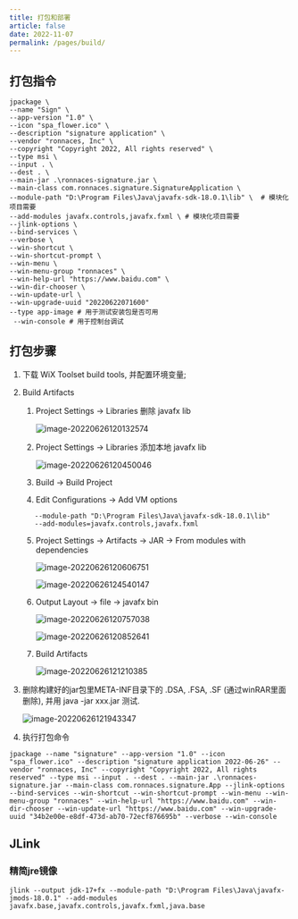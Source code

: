 ```yaml
---
title: 打包和部署
article: false
date: 2022-11-07
permalink: /pages/build/
---
```


## 打包指令

```shell
jpackage \
--name "Sign" \
--app-version "1.0" \
--icon "spa_flower.ico" \
--description "signature application" \
--vendor "ronnaces, Inc" \
--copyright "Copyright 2022, All rights reserved" \
--type msi \
--input . \
--dest . \
--main-jar .\ronnaces-signature.jar \
--main-class com.ronnaces.signature.SignatureApplication \ 
--module-path "D:\Program Files\Java\javafx-sdk-18.0.1\lib" \  # 模块化项目需要
--add-modules javafx.controls,javafx.fxml \ # 模块化项目需要
--jlink-options \ 
--bind-services \
--verbose \
--win-shortcut \
--win-shortcut-prompt \
--win-menu \
--win-menu-group "ronnaces" \
--win-help-url "https://www.baidu.com" \
--win-dir-chooser \
--win-update-url \
--win-upgrade-uuid "20220622071600"
--type app-image # 用于测试安装包是否可用
 --win-console # 用于控制台调试
```

## 打包步骤

1. 下载 WiX Toolset build tools, 并配置环境变量;

2. Build Artifacts
    1. Project Settings -> Libraries 删除 javafx lib
       
       ![image-20220626120132574](~@alias/img/package/delete_lib.png)

    2. Project Settings -> Libraries 添加本地 javafx lib

       ![image-20220626120450046](~@alias/img/package/add_lib.png)

    3. Build -> Build Project

    4. Edit Configurations -> Add VM options
   ```shell
      --module-path "D:\Program Files\Java\javafx-sdk-18.0.1\lib"
      --add-modules=javafx.controls,javafx.fxml
   ```

    5. Project Settings -> Artifacts -> JAR -> From modules with dependencies

       ![image-20220626120606751](~@alias/img/package/add_artifacts.png)
   
       ![image-20220626124540147](~@alias/img/package/config_artifacts.png)

    6. Output Layout -> file -> javafx bin

       ![image-20220626120757038](~@alias/img/package/add_bin.png)

       ![image-20220626120852641](~@alias/img/package/select_bin.png)

    7. Build Artifacts

       ![image-20220626121210385](~@alias/img/package/build_artifacts.png)

3. 删除构建好的jar包里META-INF目录下的 .DSA, .FSA, .SF (通过winRAR里面删除), 并用 java -jar xxx.jar 测试.

   ![image-20220626121943347](~@alias/img/package/delete_sf_dsa_file.png)

4. 执行打包命令
```shell
jpackage --name "signature" --app-version "1.0" --icon "spa_flower.ico" --description "signature application 2022-06-26" --vendor "ronnaces, Inc" --copyright "Copyright 2022, All rights reserved" --type msi --input . --dest . --main-jar .\ronnaces-signature.jar --main-class com.ronnaces.signature.App --jlink-options --bind-services --win-shortcut --win-shortcut-prompt --win-menu --win-menu-group "ronnaces" --win-help-url "https://www.baidu.com" --win-dir-chooser --win-update-url "https://www.baidu.com" --win-upgrade-uuid "34b2e00e-e8df-473d-ab70-72ecf876695b" --verbose --win-console
```

## JLink
### 精简jre镜像
```shell
jlink --output jdk-17+fx --module-path "D:\Program Files\Java\javafx-jmods-18.0.1" --add-modules javafx.base,javafx.controls,javafx.fxml,java.base
```